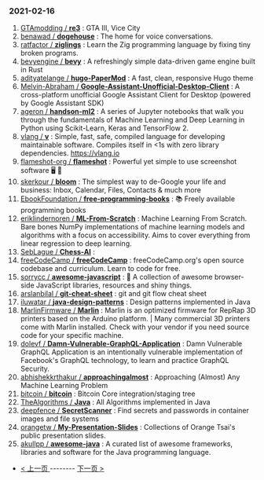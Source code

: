 ### 2021-02-16 
1. [
        GTAmodding /
**re3**](https://github.com/GTAmodding/re3) : GTA III, Vice City
1. [
        benawad /
**dogehouse**](https://github.com/benawad/dogehouse) : The home for voice conversations.
1. [
        ratfactor /
**ziglings**](https://github.com/ratfactor/ziglings) : Learn the Zig programming language by fixing tiny broken programs.
1. [
        bevyengine /
**bevy**](https://github.com/bevyengine/bevy) : A refreshingly simple data-driven game engine built in Rust
1. [
        adityatelange /
**hugo-PaperMod**](https://github.com/adityatelange/hugo-PaperMod) : A fast, clean, responsive Hugo theme
1. [
        Melvin-Abraham /
**Google-Assistant-Unofficial-Desktop-Client**](https://github.com/Melvin-Abraham/Google-Assistant-Unofficial-Desktop-Client) : A cross-platform unofficial Google Assistant Client for Desktop (powered by Google Assistant SDK)
1. [
        ageron /
**handson-ml2**](https://github.com/ageron/handson-ml2) : A series of Jupyter notebooks that walk you through the fundamentals of Machine Learning and Deep Learning in Python using Scikit-Learn, Keras and TensorFlow 2.
1. [
        vlang /
**v**](https://github.com/vlang/v) : Simple, fast, safe, compiled language for developing maintainable software. Compiles itself in <1s with zero library dependencies. https://vlang.io
1. [
        flameshot-org /
**flameshot**](https://github.com/flameshot-org/flameshot) : Powerful yet simple to use screenshot software 🖥️ 📸
1. [
        skerkour /
**bloom**](https://github.com/skerkour/bloom) : The simplest way to de-Google your life and business: Inbox, Calendar, Files, Contacts & much more
1. [
        EbookFoundation /
**free-programming-books**](https://github.com/EbookFoundation/free-programming-books) : 📚 Freely available programming books
1. [
        eriklindernoren /
**ML-From-Scratch**](https://github.com/eriklindernoren/ML-From-Scratch) : Machine Learning From Scratch. Bare bones NumPy implementations of machine learning models and algorithms with a focus on accessibility. Aims to cover everything from linear regression to deep learning.
1. [
        SebLague /
**Chess-AI**](https://github.com/SebLague/Chess-AI) : 
1. [
        freeCodeCamp /
**freeCodeCamp**](https://github.com/freeCodeCamp/freeCodeCamp) : freeCodeCamp.org's open source codebase and curriculum. Learn to code for free.
1. [
        sorrycc /
**awesome-javascript**](https://github.com/sorrycc/awesome-javascript) : 🐢 A collection of awesome browser-side JavaScript libraries, resources and shiny things.
1. [
        arslanbilal /
**git-cheat-sheet**](https://github.com/arslanbilal/git-cheat-sheet) : git and git flow cheat sheet
1. [
        iluwatar /
**java-design-patterns**](https://github.com/iluwatar/java-design-patterns) : Design patterns implemented in Java
1. [
        MarlinFirmware /
**Marlin**](https://github.com/MarlinFirmware/Marlin) : Marlin is an optimized firmware for RepRap 3D printers based on the Arduino platform. | Many commercial 3D printers come with Marlin installed. Check with your vendor if you need source code for your specific machine.
1. [
        dolevf /
**Damn-Vulnerable-GraphQL-Application**](https://github.com/dolevf/Damn-Vulnerable-GraphQL-Application) : Damn Vulnerable GraphQL Application is an intentionally vulnerable implementation of Facebook's GraphQL technology, to learn and practice GraphQL Security.
1. [
        abhishekkrthakur /
**approachingalmost**](https://github.com/abhishekkrthakur/approachingalmost) : Approaching (Almost) Any Machine Learning Problem
1. [
        bitcoin /
**bitcoin**](https://github.com/bitcoin/bitcoin) : Bitcoin Core integration/staging tree
1. [
        TheAlgorithms /
**Java**](https://github.com/TheAlgorithms/Java) : All Algorithms implemented in Java
1. [
        deepfence /
**SecretScanner**](https://github.com/deepfence/SecretScanner) : Find secrets and passwords in container images and file systems
1. [
        orangetw /
**My-Presentation-Slides**](https://github.com/orangetw/My-Presentation-Slides) : Collections of Orange Tsai's public presentation slides.
1. [
        akullpp /
**awesome-java**](https://github.com/akullpp/awesome-java) : A curated list of awesome frameworks, libraries and software for the Java programming language. 

- [ < 上一页 ](https://github.com/able8/github-trending-daily-record/blob/master/2021-02-15.md) -------- [ 下一页 > ](https://github.com/able8/github-trending-daily-record/blob/master/2021-02-17.md)